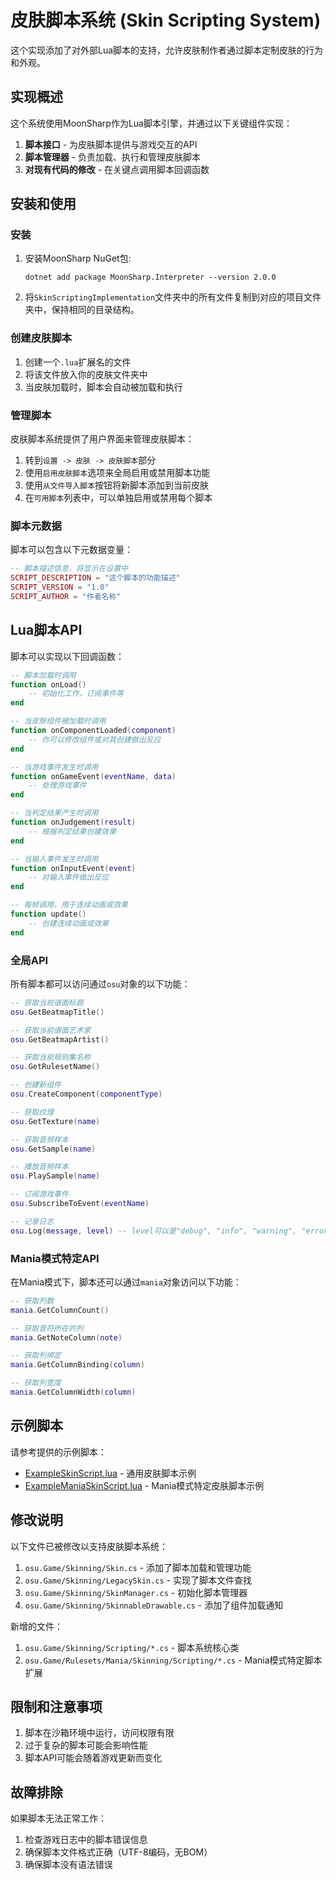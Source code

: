 # 皮肤脚本系统 (Skin Scripting System)

这个实现添加了对外部Lua脚本的支持，允许皮肤制作者通过脚本定制皮肤的行为和外观。

## 实现概述

这个系统使用MoonSharp作为Lua脚本引擎，并通过以下关键组件实现：

1. **脚本接口** - 为皮肤脚本提供与游戏交互的API
2. **脚本管理器** - 负责加载、执行和管理皮肤脚本
3. **对现有代码的修改** - 在关键点调用脚本回调函数

## 安装和使用

### 安装

1. 安装MoonSharp NuGet包:
   ```
   dotnet add package MoonSharp.Interpreter --version 2.0.0
   ```

2. 将`SkinScriptingImplementation`文件夹中的所有文件复制到对应的项目文件夹中，保持相同的目录结构。

### 创建皮肤脚本

1. 创建一个`.lua`扩展名的文件
2. 将该文件放入你的皮肤文件夹中
3. 当皮肤加载时，脚本会自动被加载和执行

### 管理脚本

皮肤脚本系统提供了用户界面来管理皮肤脚本：

1. 转到`设置 -> 皮肤 -> 皮肤脚本`部分
2. 使用`启用皮肤脚本`选项来全局启用或禁用脚本功能
3. 使用`从文件导入脚本`按钮将新脚本添加到当前皮肤
4. 在`可用脚本`列表中，可以单独启用或禁用每个脚本

### 脚本元数据

脚本可以包含以下元数据变量：

```lua
-- 脚本描述信息，将显示在设置中
SCRIPT_DESCRIPTION = "这个脚本的功能描述"
SCRIPT_VERSION = "1.0" 
SCRIPT_AUTHOR = "作者名称"
```

## Lua脚本API

脚本可以实现以下回调函数：

```lua
-- 脚本加载时调用
function onLoad()
    -- 初始化工作，订阅事件等
end

-- 当皮肤组件被加载时调用
function onComponentLoaded(component)
    -- 你可以修改组件或对其创建做出反应
end

-- 当游戏事件发生时调用
function onGameEvent(eventName, data)
    -- 处理游戏事件
end

-- 当判定结果产生时调用
function onJudgement(result)
    -- 根据判定结果创建效果
end

-- 当输入事件发生时调用
function onInputEvent(event)
    -- 对输入事件做出反应
end

-- 每帧调用，用于连续动画或效果
function update()
    -- 创建连续动画或效果
end
```

### 全局API

所有脚本都可以访问通过`osu`对象的以下功能：

```lua
-- 获取当前谱面标题
osu.GetBeatmapTitle()

-- 获取当前谱面艺术家
osu.GetBeatmapArtist()

-- 获取当前规则集名称
osu.GetRulesetName()

-- 创建新组件
osu.CreateComponent(componentType)

-- 获取纹理
osu.GetTexture(name)

-- 获取音频样本
osu.GetSample(name)

-- 播放音频样本
osu.PlaySample(name)

-- 订阅游戏事件
osu.SubscribeToEvent(eventName)

-- 记录日志
osu.Log(message, level) -- level可以是"debug", "info", "warning", "error"
```

### Mania模式特定API

在Mania模式下，脚本还可以通过`mania`对象访问以下功能：

```lua
-- 获取列数
mania.GetColumnCount()

-- 获取音符所在的列
mania.GetNoteColumn(note)

-- 获取列绑定
mania.GetColumnBinding(column)

-- 获取列宽度
mania.GetColumnWidth(column)
```

## 示例脚本

请参考提供的示例脚本：
- [ExampleSkinScript.lua](ExampleSkinScript.lua) - 通用皮肤脚本示例
- [ExampleManiaSkinScript.lua](ExampleManiaSkinScript.lua) - Mania模式特定皮肤脚本示例

## 修改说明

以下文件已被修改以支持皮肤脚本系统：

1. `osu.Game/Skinning/Skin.cs` - 添加了脚本加载和管理功能
2. `osu.Game/Skinning/LegacySkin.cs` - 实现了脚本文件查找
3. `osu.Game/Skinning/SkinManager.cs` - 初始化脚本管理器
4. `osu.Game/Skinning/SkinnableDrawable.cs` - 添加了组件加载通知

新增的文件：

1. `osu.Game/Skinning/Scripting/*.cs` - 脚本系统核心类
2. `osu.Game/Rulesets/Mania/Skinning/Scripting/*.cs` - Mania模式特定脚本扩展

## 限制和注意事项

1. 脚本在沙箱环境中运行，访问权限有限
2. 过于复杂的脚本可能会影响性能
3. 脚本API可能会随着游戏更新而变化

## 故障排除

如果脚本无法正常工作：

1. 检查游戏日志中的脚本错误信息
2. 确保脚本文件格式正确（UTF-8编码，无BOM）
3. 确保脚本没有语法错误
